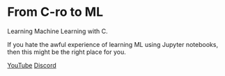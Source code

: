 # From C-ro to ML
Learning Machine Learning with C.

If you hate the awful experience of learning ML using Jupyter notebooks, then this might be the right place for you.

[YouTube](https://www.youtube.com/@muxiphobia)
[Discord](https://discord.gg/eS29zCMrAZ)
